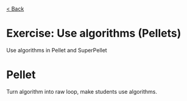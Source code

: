 [< Back](../README.md)

# Exercise: Use algorithms (Pellets)

Use algorithms in Pellet and SuperPellet

# Pellet

Turn algorithm into raw loop, make students use algorithms.